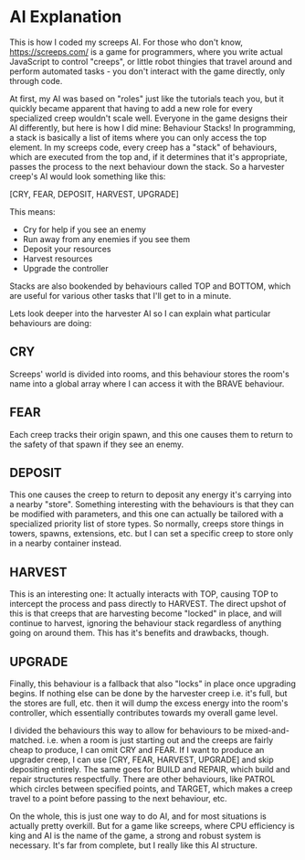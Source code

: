 # AI Explanation

This is how I coded my screeps AI. For those who don't know, https://screeps.com/ is a game for programmers, where you write actual JavaScript to control "creeps", or little robot thingies that travel around and perform automated tasks - you don't interact with the game directly, only through code.

At first, my AI was based on "roles" just like the tutorials teach you, but it quickly became apparent that having to add a new role for every specialized creep wouldn't scale well. Everyone in the game designs their AI differently, but here is how I did mine: Behaviour Stacks!
In programming, a stack is basically a list of items where you can only access the top element. In my screeps code, every creep has a "stack" of behaviours, which are executed from the top and, if it determines that it's appropriate, passes the process to the next behaviour down the stack. So a harvester creep's AI would look something like this:

[CRY, FEAR, DEPOSIT, HARVEST, UPGRADE]

This means:
* Cry for help if you see an enemy
* Run away from any enemies if you see them
* Deposit your resources
* Harvest resources
* Upgrade the controller

Stacks are also bookended by behaviours called TOP and BOTTOM, which are useful for various other tasks that I'll get to in a minute.
 
Lets look deeper into the harvester AI so I can explain what particular behaviours are doing:

## CRY

Screeps' world is divided into rooms, and this behaviour stores the room's name into a global array where I can access it with the BRAVE behaviour.

## FEAR

Each creep tracks their origin spawn, and this one causes them to return to the safety of that spawn if they see an enemy.

## DEPOSIT

This one causes the creep to return to deposit any energy it's carrying into a nearby "store". Something interesting with the behaviours is that they can be modified with parameters, and this one can actually be tailored with a specialized priority list of store types. So normally, creeps store things in towers, spawns, extensions, etc. but I can set a specific creep to store only in a nearby container instead.

## HARVEST

This is an interesting one: It actually interacts with TOP, causing TOP to intercept the process and pass directly to HARVEST. The direct upshot of this is that creeps that are harvesting become "locked" in place, and will continue to harvest, ignoring the behaviour stack regardless of anything going on around them. This has it's benefits and drawbacks, though.

## UPGRADE

Finally, this behaviour is a fallback that also "locks" in place once upgrading begins. If nothing else can be done by the harvester creep i.e. it's full, but the stores are full, etc. then it will dump the excess energy into the room's controller, which essentially contributes towards my overall game level.

I divided the behaviours this way to allow for behaviours to be mixed-and-matched. i.e. when a room is just starting out and the creeps are fairly cheap to produce, I can omit CRY and FEAR. If I want to produce an upgrader creep, I can use [CRY, FEAR, HARVEST, UPGRADE] and skip depositing entirely. The same goes for BUILD and REPAIR, which build and repair structures respectfully. There are other behaviours, like PATROL which circles between specified points, and TARGET, which makes a creep travel to a point before passing to the next behaviour, etc.

On the whole, this is just one way to do AI, and for most situations is actually pretty overkill. But for a game like screeps, where CPU efficiency is king and AI is the name of the game, a strong and robust system is necessary. It's far from complete, but I really like this AI structure.
